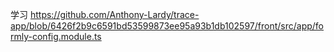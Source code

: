 学习
https://github.com/Anthony-Lardy/trace-app/blob/6426f2b9c6591bd53599873ee95a93b1db102597/front/src/app/formly-config.module.ts
